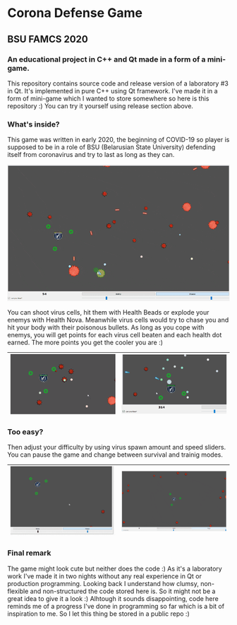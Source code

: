# Corona Defense Game
## BSU FAMCS 2020
### An educational project in C++ and Qt made in a form of a mini-game.

This repository contains source code and release version of a laboratory #3 in Qt. 
It's implemented in pure C++ using Qt framework. I've made it in a form of mini-game which I wanted to store somewhere so here is this repository :)
You can try it yourself using release section above.

### What's inside?
This game was written in early 2020, the beginning of COVID-19 so player is supposed to be in a role of BSU (Belarusian State University) defending itself from coronavirus and try to last as long as they can.

<div align="center">

![gameplay](presentation/images/gameplay.gif)

</div>


You can shoot virus cells, hit them with Health Beads or explode your enemys with Health Nova. 
Meanwhile virus cells would try to chase you and hit your body with their poisonous bullets.
As long as you cope with enemys, you will get points for each virus cell beaten and each health dot earned.
The more points you get the cooler you are :)  


<div align="center">

| ![nova](presentation/images/nova.gif) | ![points](presentation/images/points.gif) |
| --- | --- |

</div>

### Too easy?

Then adjust your difficulty by using virus spawn amount and speed sliders. You can pause the game and change between survival and trainig modes.
 

<div align="center">

| ![spawn](presentation/images/spawn_amount.gif) | ![speed](presentation/images/speed.gif)  |
| --- | --- |

</div>

### Final remark
The game might look cute but neither does the code :)
As it's a laboratory work I've made it in two nights without any real experience in Qt or production programming. 
Looking back I understand how clumsy, non-flexible and non-structured the code stored here is. So it might not be a great idea to give it a look :)
Alhtough it sounds disappointing, code here reminds me of a progress I've done in programming so far which is a bit of inspiration to me. So I let this thing be stored in a public repo :)

      